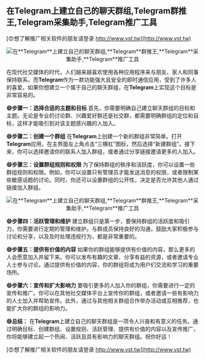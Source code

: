 ## **在**Telegram**上建立自己的聊天群组,**Telegram**群推王,**Telegram**采集助手,**Telegram**推广工具**

[😍想了解推广相关软件的朋友请登录 http://www.vst.tw](http://www.vst.tw)

 <center><img src="https://vst.tw/MP4/tuiguang/png/0.png" alt="在**Telegram**上建立自己的聊天群组,**Telegram**群推王,**Telegram**采集助手,**Telegram**推广工具"></center>

在现代社交媒体的时代，人们越来越喜欢使用各种应用程序来与朋友、家人和同事保持联系。而**Telegram**作为一款功能强大且安全的即时通信应用，受到了许多人的喜爱。如果你想建立一个属于自己的聊天群组，在**Telegram**上实现这个目标是非常容易的。

**😄步骤一：选择合适的主题和目标**
首先，你需要明确自己建立聊天群组的目标和主题。无论是专业的讨论群、兴趣爱好群还是社交群，都需要明确群组的定位和目标，这样才能吸引到对该主题感兴趣的人加入。

**😄步骤二：创建一个群组**
在**Telegram**上创建一个新的群组非常简单。打开**Telegram**应用，在主界面左上角点击“三横杠”图标，然后选择“新建群组”。接下来，你可以选择邀请你的联系人加入群组，或者通过分享链接邀请更多的人加入。

**😄步骤三：设置群组规则和权限**
为了保持群组的秩序和活跃度，你可以设置一些群组规则和权限。例如，你可以设置只有管理员才能发送消息的权限，或者限制某些敏感话题的讨论。同时，你还可以设置群组的公开性，决定是否允许其他人通过链接加入群组。

 <center><img src="https://vst.tw/MP4/tuiguang/png/5.png" alt="在**Telegram**上建立自己的聊天群组,**Telegram**群推王,**Telegram**采集助手,**Telegram**推广工具"></center>

**😄步骤四：活跃管理和维护**
建立群组只是第一步，要保持群组的活跃度和吸引力，你需要进行定期的管理和维护。与群成员保持良好的沟通，鼓励大家积极参与讨论和分享，以及及时处理违规行为，都是非常重要的。

**😄步骤五：提供有价值的内容**
如果你的群组能够提供有价值的内容，那么更多的人会愿意加入并留下来。你可以发布有趣的文章、分享有益的资源，或者邀请专业人士参与讨论。通过提供有价值的内容，你的群组将成为用户们交流和学习的重要场所。

**😄步骤六：宣传和扩大影响力**
要吸引更多的人加入你的群组，你需要进行一定的宣传和推广。你可以在其他社交媒体平台上宣传你的群组，或者邀请一些有影响力的人士加入并帮助宣传。此外，通过与其他相关群组合作举办活动或互相推荐，也能扩大你的群组的影响力。

**😄总结：**
在**Telegram**上建立自己的聊天群组是一项令人兴奋和有意义的任务。通过明确目标、创建群组、设置规则、活跃管理、提供有价值的内容以及宣传推广，你将能够建立起一个热闹、活跃且具有影响力的聊天群组。祝你好运！

[😍想了解推广相关软件的朋友请登录 http://www.vst.tw](http://www.vst.tw)



